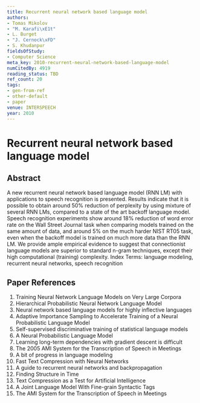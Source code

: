 ```yaml
---
title: Recurrent neural network based language model
authors:
- Tomas Mikolov
- "M. Karafi\xE1t"
- L. Burget
- "J. Cernock\xFD"
- S. Khudanpur
fieldsOfStudy:
- Computer Science
meta_key: 2010-recurrent-neural-network-based-language-model
numCitedBy: 4919
reading_status: TBD
ref_count: 20
tags:
- gen-from-ref
- other-default
- paper
venue: INTERSPEECH
year: 2010
---
```


# Recurrent neural network based language model

## Abstract

A new recurrent neural network based language model (RNN LM) with applications to speech recognition is presented. Results indicate that it is possible to obtain around 50% reduction of perplexity by using mixture of several RNN LMs, compared to a state of the art backoff language model. Speech recognition experiments show around 18% reduction of word error rate on the Wall Street Journal task when comparing models trained on the same amount of data, and around 5% on the much harder NIST RT05 task, even when the backoff model is trained on much more data than the RNN LM. We provide ample empirical evidence to suggest that connectionist language models are superior to standard n-gram techniques, except their high computational (training) complexity. Index Terms: language modeling, recurrent neural networks, speech recognition

## Paper References

1. Training Neural Network Language Models on Very Large Corpora
2. Hierarchical Probabilistic Neural Network Language Model
3. Neural network based language models for highly inflective languages
4. Adaptive Importance Sampling to Accelerate Training of a Neural Probabilistic Language Model
5. Self-supervised discriminative training of statistical language models
6. A Neural Probabilistic Language Model
7. Learning long-term dependencies with gradient descent is difficult
8. The 2005 AMI System for the Transcription of Speech in Meetings
9. A bit of progress in language modeling
10. Fast Text Compression with Neural Networks
11. A guide to recurrent neural networks and backpropagation
12. Finding Structure in Time
13. Text Compression as a Test for Artificial Intelligence
14. A Joint Language Model With Fine-grain Syntactic Tags
15. The AMI System for the Transcription of Speech in Meetings
